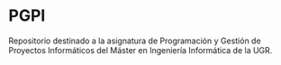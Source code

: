 # PGPI
Repositorio destinado a la asignatura de Programación y Gestión de Proyectos Informáticos del Máster en Ingeniería Informática de la UGR.
